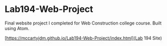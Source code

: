 # Lab194-Web-Project
Final website project I completed for Web Construction college course.
Built using Atom.

[https://mccartyjdm.github.io/Lab194-Web-Project/index.html](Lab 194 Site)
